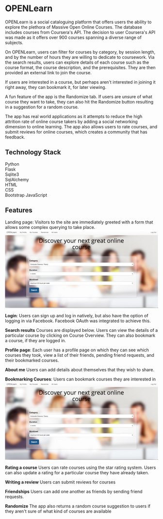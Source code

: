 # OPENLearn

OPENLearn is a social cataloguing platform that offers users the ability to explore the plethora of Massive Open Online Courses.  The database includes courses from Coursera's API. The decision to user Coursera's API was made as it offers over 900 courses spanning a diverse range of subjects. 

On OPENLearn, users can filter for courses by category, by session length, and by the number of hours they are willing to dedicate to coursework. Via the search results, users can explore details of each course such as the course format, the course description, and the prerequisites. They are then provided an external link to join the course. 

If users are interested in a course, but perhaps aren't interested in joining it right away, they can bookmark it, for later viewing. 

A fun feature of the app is the Randomize tab. If users are unsure of what course they want to take, they can also hit the Randomize button resulting in a suggestion for a random course. 

The app has real world applications as it attempts to reduce the high attrition rate of online course takers by adding a social networking dimension to online learning. The app also allows users to rate courses, and submit reviews for online courses, which creates a community that has feedback. 

## Technology Stack  
Python  
Flask  
Sqlite3  
SqlAlchemy  
HTML  
CSS  
Bootstrap
JavaScript

## Features
Landing page: Visitors to the site are immediately greeted with a form that allows some complex querying to take place.
![Alt text](/static/images/Homepage.jpg?raw=true "Homepage") 

**Login**: Users can sign up and log in natively, but also have the option of logging in via Facebook. Facebook OAuth was integrated to achieve this. 

**Search results**
Courses are displayed below. Users can view the details of a particular course by clicking on Course Overview. They can also bookmark a course, if they are logged in. 

**Profile page**: Each user has a profile page on which they can see which courses they took, view a list of their friends, pending friend requests, and their bookmarked courses. 

**About me** Users can add details about themselves that they wish to share. 

**Bookmarking Courses**: Users can bookmark courses they are interested in
![Alt text](/static/images/Homepage.jpg?raw=true "Homepage") 

**Rating a course** Users can rate courses using the star rating system. Users can also update a rating for a particular course they have already taken. 

**Writing a review** Users can submit reviews for courses

**Friendships** Users can add one another as friends by sending friend requests. 

**Randomize** The app also returns a random course suggestion to users if they aren't sure of what kind of courses are available





